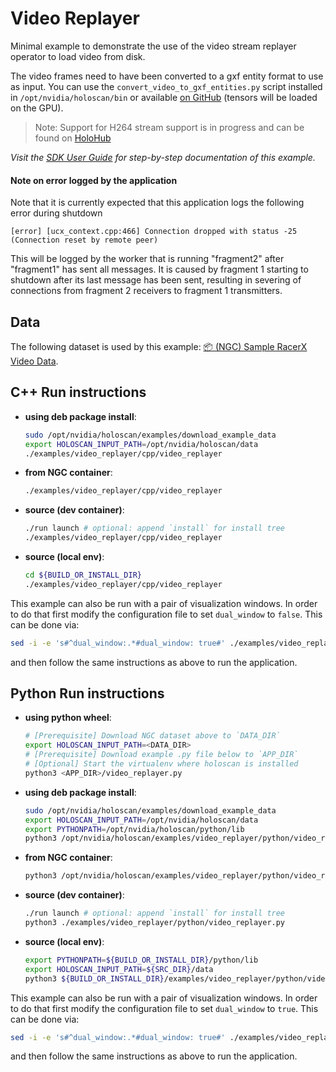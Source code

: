 # Video Replayer

Minimal example to demonstrate the use of the video stream replayer operator to load video from disk.

The video frames need to have been converted to a gxf entity format to use as input. You can use the `convert_video_to_gxf_entities.py` script installed in `/opt/nvidia/holoscan/bin` or available [on GitHub](https://github.com/nvidia-holoscan/holoscan-sdk/tree/main/scripts#convert_video_to_gxf_entitiespy) (tensors will be loaded on the GPU).

> Note: Support for H264 stream support is in progress and can be found on [HoloHub](https://nvidia-holoscan.github.io/holohub)

*Visit the [SDK User Guide](https://docs.nvidia.com/holoscan/sdk-user-guide/examples/video_replayer.html) for step-by-step documentation of this example.*

#### Note on error logged by the application
Note that it is currently expected that this application logs the following error during shutdown

```text
[error] [ucx_context.cpp:466] Connection dropped with status -25 (Connection reset by remote peer)
```

This will be logged by the worker that is running "fragment2" after "fragment1" has sent all messages. It is caused by fragment 1 starting to shutdown after its last message has been sent, resulting in severing of connections from fragment 2 receivers to fragment 1 transmitters.

## Data

The following dataset is used by this example:
[📦️ (NGC) Sample RacerX Video Data](https://catalog.ngc.nvidia.com/orgs/nvidia/teams/clara-holoscan/resources/holoscan_racerx_video/files?version=20231009).

## C++ Run instructions

* **using deb package install**:
  ```bash
  sudo /opt/nvidia/holoscan/examples/download_example_data
  export HOLOSCAN_INPUT_PATH=/opt/nvidia/holoscan/data
  ./examples/video_replayer/cpp/video_replayer
  ```
* **from NGC container**:
  ```bash
  ./examples/video_replayer/cpp/video_replayer
  ```
* **source (dev container)**:
  ```bash
  ./run launch # optional: append `install` for install tree
  ./examples/video_replayer/cpp/video_replayer
  ```
* **source (local env)**:
  ```bash
  cd ${BUILD_OR_INSTALL_DIR}
  ./examples/video_replayer/cpp/video_replayer
  ```

This example can also be run with a pair of visualization windows. In order to do that first modify
the configuration file to set `dual_window` to `false`. This can be done via:

```bash
sed -i -e 's#^dual_window:.*#dual_window: true#' ./examples/video_replayer/cpp/video_replayer.yaml
```
and then follow the same instructions as above to run the application.


## Python Run instructions

* **using python wheel**:
  ```bash
  # [Prerequisite] Download NGC dataset above to `DATA_DIR`
  export HOLOSCAN_INPUT_PATH=<DATA_DIR>
  # [Prerequisite] Download example .py file below to `APP_DIR`
  # [Optional] Start the virtualenv where holoscan is installed
  python3 <APP_DIR>/video_replayer.py
  ```
* **using deb package install**:
  ```bash
  sudo /opt/nvidia/holoscan/examples/download_example_data
  export HOLOSCAN_INPUT_PATH=/opt/nvidia/holoscan/data
  export PYTHONPATH=/opt/nvidia/holoscan/python/lib
  python3 /opt/nvidia/holoscan/examples/video_replayer/python/video_replayer.py
  ```
* **from NGC container**:
  ```bash
  python3 /opt/nvidia/holoscan/examples/video_replayer/python/video_replayer.py
  ```
* **source (dev container)**:
  ```bash
  ./run launch # optional: append `install` for install tree
  python3 ./examples/video_replayer/python/video_replayer.py
  ```
* **source (local env)**:
  ```bash
  export PYTHONPATH=${BUILD_OR_INSTALL_DIR}/python/lib
  export HOLOSCAN_INPUT_PATH=${SRC_DIR}/data
  python3 ${BUILD_OR_INSTALL_DIR}/examples/video_replayer/python/video_replayer.py
  ```

This example can also be run with a pair of visualization windows. In order to do that first modify
the configuration file to set `dual_window` to `true`. This can be done via:

```bash
sed -i -e 's#^dual_window:.*#dual_window: true#' ./examples/video_replayer/python/video_replayer.yaml
```
and then follow the same instructions as above to run the application.
